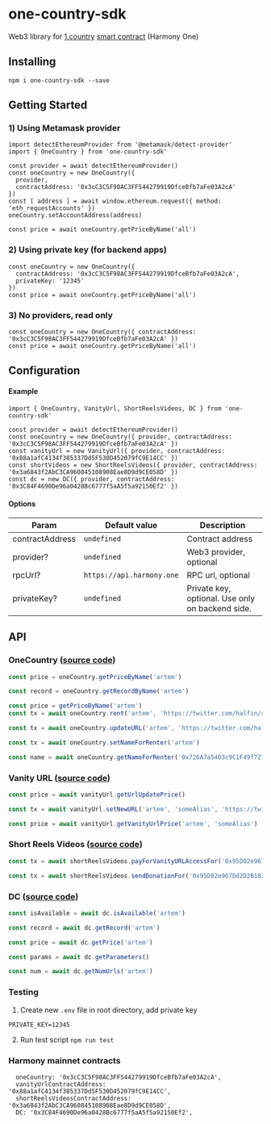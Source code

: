 # one-country-sdk

Web3 library for [1.country](https://1.country/) [smart contract](https://github.com/harmony-one/.1.country) (Harmony One)

## Installing
```shell
npm i one-country-sdk --save
```

## Getting Started
### 1) Using Metamask provider
```shell
import detectEthereumProvider from '@metamask/detect-provider'
import { OneCountry } from 'one-country-sdk'

const provider = await detectEthereumProvider()
const oneCountry = new OneCountry({
  provider,
  contractAddress: '0x3cC3C5F98AC3FF544279919DfceBfb7aFe03A2cA'
})
const [ address ] = await window.ethereum.request({ method: 'eth_requestAccounts' })
oneCountry.setAccountAddress(address)

const price = await oneCountry.getPriceByName('all')
```

### 2) Using private key (for backend apps)
```shell
const oneCountry = new OneCountry({
  contractAddress: '0x3cC3C5F98AC3FF544279919DfceBfb7aFe03A2cA',
  privateKey: '12345'
})
const price = await oneCountry.getPriceByName('all')
```

### 3) No providers, read only
```shell
const oneCountry = new OneCountry({ contractAddress: '0x3cC3C5F98AC3FF544279919DfceBfb7aFe03A2cA' })
const price = await oneCountry.getPriceByName('all')
```

## Configuration
#### Example
```shell
import { OneCountry, VanityUrl, ShortReelsVideos, DC } from 'one-country-sdk'

const provider = await detectEthereumProvider()
const oneCountry = new OneCountry({ provider, contractAddress: '0x3cC3C5F98AC3FF544279919DfceBfb7aFe03A2cA' })
const vanityUrl = new VanityUrl({ provider, contractAddress: '0x88a1afC4134f385337Dd5F530D452079fC9E14CC' })
const shortVideos = new ShortReelsVideos({ provider, contractAddress: '0x3a6843f2AbC3CA960845108908Eae8D9d9CE058D' })
const dc = new DC({ provider, contractAddress: '0x3C84F4690De96a0428Bc6777f5aA5f5a92150Ef2' })
```

#### Options
| Param           | Default value             | Description                                      |
|-----------------|---------------------------|--------------------------------------------------|
| contractAddress | `undefined`               | Contract address                                 |
| provider?       | `undefined`               | Web3 provider, optional                          |
| rpcUrl?         | `https://api.harmony.one` | RPC url, optional                                |
| privateKey?     | `undefined`               | Private key, optional. Use only on backend side. |

## API
### OneCountry ([source code](https://github.com/harmony-one/.1.country/blob/v1.1/contracts/contracts/D1DCV2.sol))
```javascript
const price = oneCountry.getPriceByName('artem')
```
```javascript
const record = oneCountry.getRecordByName('artem')
```
```javascript
const price = getPriceByName('artem')
const tx = await oneCountry.rent('artem', 'https://twitter.com/halfin/status/1072874040', price)
```
```javascript
const tx = await oneCountry.updateURL('artem', 'https://twitter.com/halfin/status/321214052')
```
```javascript
const tx = await oneCountry.setNameForRenter('artem')
```
```javascript
const name = await oneCountry.getNameForRenter('0x726A7a5403c9C1F49f72789794358A2FfdacCA85')
```

### Vanity URL ([source code](https://github.com/harmony-one/.1.country/blob/v1.1/contracts/contracts/VanityURL.sol))
```javascript
const price = await vanityUrl.getUrlUpdatePrice()
```
```javascript
const tx = await vanityUrl.setNewURL('artem', 'someAlias', 'https://twitter.com', '1000000000000000000')
```
```javascript
const price = await vanityUrl.getVanityUrlPrice('artem', 'someAlias')
```

### Short Reels Videos ([source code](https://github.com/harmony-one/shorts-reels-videos-contract/blob/main/contracts/ShortsReelsVideos.sol))
```javascript
const tx = await shortReelsVideos.payForVanityURLAccessFor('0x95D02e967Dd2D2B1839347e0B84E59136b11A073', 'artem', 'someAlias', '1000000000000000000', 12345)
```
```javascript
const tx = await shortReelsVideos.sendDonationFor('0x95D02e967Dd2D2B1839347e0B84E59136b11A073', 'artem', 'someAlias', '1000000000000000000')
```

### DC ([source code](https://github.com/harmony-one/dot-country/blob/main/contracts/contracts/DC.sol))
```javascript
const isAvailable = await dc.isAvailable('artem')
```
```javascript
const record = await dc.getRecord('artem')
```
```javascript
const price = await dc.getPrice('artem')
```
```javascript
const params = await dc.getParameters()
```
```javascript
const num = await dc.getNumUrls('artem')
```

### Testing
1) Create new `.env` file in root directory, add private key
```
PRIVATE_KEY=12345
```
2) Run test script `npm run test`

### Harmony mainnet contracts
```
  oneCountry: '0x3cC3C5F98AC3FF544279919DfceBfb7aFe03A2cA',
  vanityUrlContractAddress: '0x88a1afC4134f385337Dd5F530D452079fC9E14CC',
  shortReelsVideosContractAddress: '0x3a6843f2AbC3CA960845108908Eae8D9d9CE058D',
  DC: '0x3C84F4690De96a0428Bc6777f5aA5f5a92150Ef2',
```
